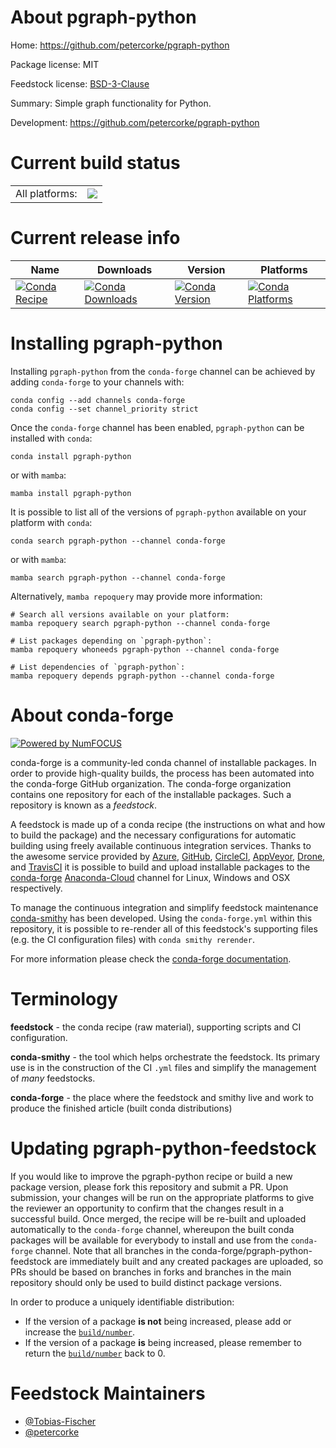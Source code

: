 About pgraph-python
===================

Home: https://github.com/petercorke/pgraph-python

Package license: MIT

Feedstock license: [BSD-3-Clause](https://github.com/conda-forge/pgraph-python-feedstock/blob/main/LICENSE.txt)

Summary: Simple graph functionality for Python.

Development: https://github.com/petercorke/pgraph-python

Current build status
====================


<table><tr><td>All platforms:</td>
    <td>
      <a href="https://dev.azure.com/conda-forge/feedstock-builds/_build/latest?definitionId=12164&branchName=main">
        <img src="https://dev.azure.com/conda-forge/feedstock-builds/_apis/build/status/pgraph-python-feedstock?branchName=main">
      </a>
    </td>
  </tr>
</table>

Current release info
====================

| Name | Downloads | Version | Platforms |
| --- | --- | --- | --- |
| [![Conda Recipe](https://img.shields.io/badge/recipe-pgraph--python-green.svg)](https://anaconda.org/conda-forge/pgraph-python) | [![Conda Downloads](https://img.shields.io/conda/dn/conda-forge/pgraph-python.svg)](https://anaconda.org/conda-forge/pgraph-python) | [![Conda Version](https://img.shields.io/conda/vn/conda-forge/pgraph-python.svg)](https://anaconda.org/conda-forge/pgraph-python) | [![Conda Platforms](https://img.shields.io/conda/pn/conda-forge/pgraph-python.svg)](https://anaconda.org/conda-forge/pgraph-python) |

Installing pgraph-python
========================

Installing `pgraph-python` from the `conda-forge` channel can be achieved by adding `conda-forge` to your channels with:

```
conda config --add channels conda-forge
conda config --set channel_priority strict
```

Once the `conda-forge` channel has been enabled, `pgraph-python` can be installed with `conda`:

```
conda install pgraph-python
```

or with `mamba`:

```
mamba install pgraph-python
```

It is possible to list all of the versions of `pgraph-python` available on your platform with `conda`:

```
conda search pgraph-python --channel conda-forge
```

or with `mamba`:

```
mamba search pgraph-python --channel conda-forge
```

Alternatively, `mamba repoquery` may provide more information:

```
# Search all versions available on your platform:
mamba repoquery search pgraph-python --channel conda-forge

# List packages depending on `pgraph-python`:
mamba repoquery whoneeds pgraph-python --channel conda-forge

# List dependencies of `pgraph-python`:
mamba repoquery depends pgraph-python --channel conda-forge
```


About conda-forge
=================

[![Powered by
NumFOCUS](https://img.shields.io/badge/powered%20by-NumFOCUS-orange.svg?style=flat&colorA=E1523D&colorB=007D8A)](https://numfocus.org)

conda-forge is a community-led conda channel of installable packages.
In order to provide high-quality builds, the process has been automated into the
conda-forge GitHub organization. The conda-forge organization contains one repository
for each of the installable packages. Such a repository is known as a *feedstock*.

A feedstock is made up of a conda recipe (the instructions on what and how to build
the package) and the necessary configurations for automatic building using freely
available continuous integration services. Thanks to the awesome service provided by
[Azure](https://azure.microsoft.com/en-us/services/devops/), [GitHub](https://github.com/),
[CircleCI](https://circleci.com/), [AppVeyor](https://www.appveyor.com/),
[Drone](https://cloud.drone.io/welcome), and [TravisCI](https://travis-ci.com/)
it is possible to build and upload installable packages to the
[conda-forge](https://anaconda.org/conda-forge) [Anaconda-Cloud](https://anaconda.org/)
channel for Linux, Windows and OSX respectively.

To manage the continuous integration and simplify feedstock maintenance
[conda-smithy](https://github.com/conda-forge/conda-smithy) has been developed.
Using the ``conda-forge.yml`` within this repository, it is possible to re-render all of
this feedstock's supporting files (e.g. the CI configuration files) with ``conda smithy rerender``.

For more information please check the [conda-forge documentation](https://conda-forge.org/docs/).

Terminology
===========

**feedstock** - the conda recipe (raw material), supporting scripts and CI configuration.

**conda-smithy** - the tool which helps orchestrate the feedstock.
                   Its primary use is in the construction of the CI ``.yml`` files
                   and simplify the management of *many* feedstocks.

**conda-forge** - the place where the feedstock and smithy live and work to
                  produce the finished article (built conda distributions)


Updating pgraph-python-feedstock
================================

If you would like to improve the pgraph-python recipe or build a new
package version, please fork this repository and submit a PR. Upon submission,
your changes will be run on the appropriate platforms to give the reviewer an
opportunity to confirm that the changes result in a successful build. Once
merged, the recipe will be re-built and uploaded automatically to the
`conda-forge` channel, whereupon the built conda packages will be available for
everybody to install and use from the `conda-forge` channel.
Note that all branches in the conda-forge/pgraph-python-feedstock are
immediately built and any created packages are uploaded, so PRs should be based
on branches in forks and branches in the main repository should only be used to
build distinct package versions.

In order to produce a uniquely identifiable distribution:
 * If the version of a package **is not** being increased, please add or increase
   the [``build/number``](https://docs.conda.io/projects/conda-build/en/latest/resources/define-metadata.html#build-number-and-string).
 * If the version of a package **is** being increased, please remember to return
   the [``build/number``](https://docs.conda.io/projects/conda-build/en/latest/resources/define-metadata.html#build-number-and-string)
   back to 0.

Feedstock Maintainers
=====================

* [@Tobias-Fischer](https://github.com/Tobias-Fischer/)
* [@petercorke](https://github.com/petercorke/)

